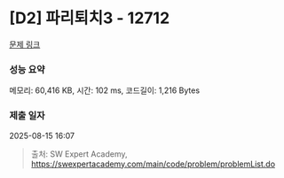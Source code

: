 # [D2] 파리퇴치3 - 12712 

[문제 링크](https://swexpertacademy.com/main/code/problem/problemDetail.do?contestProbId=AXuARWAqDkQDFARa) 

### 성능 요약

메모리: 60,416 KB, 시간: 102 ms, 코드길이: 1,216 Bytes

### 제출 일자

2025-08-15 16:07



> 출처: SW Expert Academy, https://swexpertacademy.com/main/code/problem/problemList.do